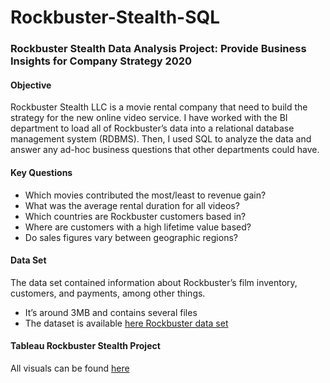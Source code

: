 # Rockbuster-Stealth-SQL
### Rockbuster Stealth Data Analysis Project: Provide Business Insights for Company Strategy 2020
#### Objective
Rockbuster Stealth LLC is a movie rental company that need to build the strategy for the new online video service. I have worked with the BI department to load all of Rockbuster’s data into a relational database management system (RDBMS). Then, I used SQL to analyze the data and answer any ad-hoc business questions that other departments could have.
 
 #### Key Questions
- Which movies contributed the most/least to revenue gain? 
- What was the average rental duration for all videos? 
-	Which countries are Rockbuster customers based in? 
-	Where are customers with a high lifetime value based? 
-	Do sales figures vary between geographic regions?

#### Data Set
The data set contained information about Rockbuster’s film inventory, customers, and payments, among other things. 
- It’s around 3MB and contains several files
- The dataset is available [here Rockbuster data set](http://www.postgresqltutorial.com/wp-content/uploads/2019/05/dvdrental.zip)

#### Tableau Rockbuster Stealth Project
All visuals can be found [here](https://public.tableau.com/shared/T3NGCGXMY?:display_count=n&:origin=viz_share_link)
